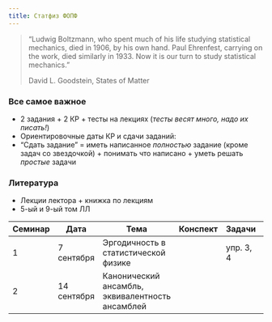 ```yaml
---
title: Статфиз ФОПФ
---
```



>  “Ludwig Boltzmann, who spent much of his life studying statistical mechanics, died in 1906, by his own hand. Paul Ehrenfest, carrying on the work, died similarly in 1933. Now it is our turn to study statistical mechanics.” 
>
> David L. Goodstein, States of Matter 

### Все самое важное

- 2 задания + 2 КР + тесты на лекциях (*тесты весят много, надо их писать!*)
- Ориентировочные даты КР и сдачи заданий:
- “Сдать задание” = иметь написанное *полностью* задание (кроме задач со звездочкой) + понимать что написано + уметь решать *простые* задачи

### Литература

- Лекции лектора + книжка по лекциям
- 5-ый и 9-ый том ЛЛ

| Семинар | Дата        | Тема                                             | Конспект | Задачи    | Опечатки |
| ------- | ----------- | ------------------------------------------------ | -------- | --------- | -------- |
| 1       | 7 сентября  | Эргодичность в статистической физике             |          | упр. 3, 4 |          |
| 2       | 14 сентября | Канонический ансамбль, эквивалентность ансамблей |          |           |          |

